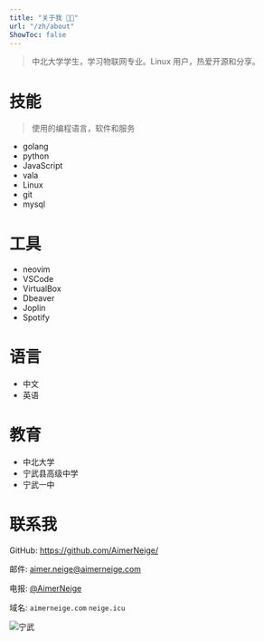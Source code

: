 ```yaml
---
title: "关于我 👨‍💻"
url: "/zh/about"
ShowToc: false
---
```


> 中北大学学生，学习物联网专业。Linux 用户，热爱开源和分享。

# 技能

> 使用的编程语言，软件和服务

- golang
- python
- JavaScript
- vala
- Linux
- git
- mysql

# 工具

- neovim
- VSCode
- VirtualBox
- Dbeaver
- Joplin
- Spotify

# 语言

- 中文
- 英语

# 教育

- 中北大学
- 宁武县高级中学
- 宁武一中

# 联系我

GitHub: <https://github.com/AimerNeige/>

邮件: [aimer.neige@aimerneige.com](mailto:aimer.neige@aimerneige.com)

电报: [@AimerNeige](https://t.me/AimerNeige)

域名: `aimerneige.com` `neige.icu`

![宁武](/images/Ningwu.jpg "宁武")

